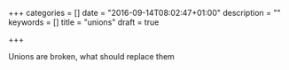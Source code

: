 +++
categories = []
date = "2016-09-14T08:02:47+01:00"
description = ""
keywords = []
title = "unions"
draft = true

+++

Unions are broken, what should replace them
